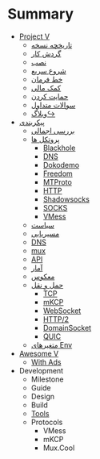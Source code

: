 # Summary

* [Project V](README.md) 
  * [تاریخچه نسخه](welcome/versions.md)
  * [گردش کار](welcome/workflow.md)
  * [نصب](welcome/install.md)
  * [شروع سریع](welcome/start.md)
  * [خط فرمان](welcome/command.md)
  * [کمک مالی](welcome/donate.md)
  * [حمایت کردن](welcome/help.md)
  * [سوالات متداول](welcome/faq.md)
  * [وبلاگ&#8618;](https://steemit.com/@v2ray)
* [پیکربندی](configuration/README.md) 
  * [بررسی اجمالی](configuration/overview.md)
  * [پروتکل ها](configuration/protocols.md) 
    * [Blackhole](configuration/protocols/blackhole.md)
    * [DNS](configuration/protocols/dns.md)
    * [Dokodemo](configuration/protocols/dokodemo.md)
    * [Freedom](configuration/protocols/freedom.md)
    * [MTProto](configuration/protocols/mtproto.md)
    * [HTTP](configuration/protocols/http.md)
    * [Shadowsocks](configuration/protocols/shadowsocks.md)
    * [SOCKS](configuration/protocols/socks.md)
    * [VMess](configuration/protocols/vmess.md)
  * [سیاست](configuration/policy.md)
  * [مسیریابی](configuration/routing.md)
  * [DNS](configuration/dns.md)
  * [mux](configuration/mux.md)
  * [API](configuration/api.md)
  * [آمار](configuration/stats.md)
  * [معکوس](configuration/reverse.md)
  * [حمل و نقل](configuration/transport.md) 
    * [TCP](configuration/transport/tcp.md)
    * [mKCP](configuration/transport/mkcp.md)
    * [WebSocket](configuration/transport/websocket.md)
    * [HTTP/2](configuration/transport/h2.md)
    * [DomainSocket](configuration/transport/domainsocket.md)
    * [QUIC](configuration/transport/quic.md)
  * [متغیرهای Env](configuration/env.md)
* [Awesome V](awesome/tools.md) 
  * [With Ads](awesome/ads.md)
* Development 
  * Milestone
  * Guide
  * Design
  * Build
  * [Tools](developer/tools.md)
  * Protocols 
    * VMess
    * mKCP
    * Mux.Cool